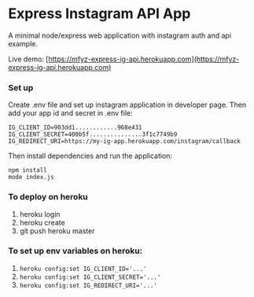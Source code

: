 # Express Instagram API App

A minimal node/express web application with instagram auth and api example.

Live demo: [https://mfyz-express-ig-api.herokuapp.com](https://mfyz-express-ig-api.herokuapp.com)


### Set up

Create .env file and set up instagram application in developer page. Then add your app id and secret in .env file:

```
IG_CLIENT_ID=903dd1............968e431
IG_CLIENT_SECRET=400b5f...............3f1c7749b9
IG_REDIRECT_URI=https://my-ig-app.herokuapp.com/instagram/callback
```

Then install dependencies and run the application:

```
npm install
mode index.js
```


### To deploy on heroku

1. heroku login
2. heroku create
3. git push heroku master


### To set up env variables on heroku:

1. ```heroku config:set IG_CLIENT_ID='...'```
2. ```heroku config:set IG_CLIENT_SECRET='...'```
3. ```heroku config:set IG_REDIRECT_URI='...'```
